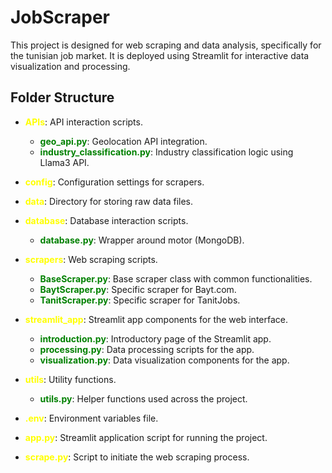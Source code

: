 # JobScraper

This project is designed for web scraping and data analysis, specifically for the tunisian job market. It is deployed using Streamlit for interactive data visualization and processing.

## Folder Structure


- **<span style="color:yellow;">APIs</span>**: API interaction scripts.
  - **<span style="color:green;">geo_api.py</span>**: Geolocation API integration.
  - **<span style="color:green;">industry_classification.py</span>**: Industry classification logic using Llama3 API.

- **<span style="color:yellow;">config</span>**: Configuration settings for scrapers.

- **<span style="color:yellow;">data</span>**: Directory for storing raw data files.

- **<span style="color:yellow;">database</span>**: Database interaction scripts.
  - **<span style="color:green;">database.py</span>**: Wrapper around motor (MongoDB).

- **<span style="color:yellow;">scrapers</span>**: Web scraping scripts.
  - **<span style="color:green;">BaseScraper.py</span>**: Base scraper class with common functionalities.
  - **<span style="color:green;">BaytScraper.py</span>**: Specific scraper for Bayt.com.
  - **<span style="color:green;">TanitScraper.py</span>**: Specific scraper for TanitJobs.

- **<span style="color:yellow;">streamlit_app</span>**: Streamlit app components for the web interface.
  - **<span style="color:green;">introduction.py</span>**: Introductory page of the Streamlit app.
  - **<span style="color:green;">processing.py</span>**: Data processing scripts for the app.
  - **<span style="color:green;">visualization.py</span>**: Data visualization components for the app.

- **<span style="color:yellow;">utils</span>**: Utility functions.
  - **<span style="color:green;">utils.py</span>**: Helper functions used across the project.

- **<span style="color:yellow;">.env</span>**: Environment variables file.
- **<span style="color:yellow;">app.py</span>**: Streamlit application script for running the project.
- **<span style="color:yellow;">scrape.py</span>**: Script to initiate the web scraping process.

